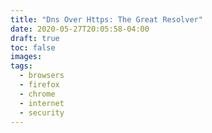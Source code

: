 ```yaml
---
title: "Dns Over Https: The Great Resolver"
date: 2020-05-27T20:05:58-04:00
draft: true
toc: false
images:
tags:
  - browsers
  - firefox
  - chrome
  - internet
  - security
---
```

